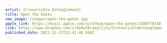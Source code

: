 ```yaml
---
artist: Irreversible Entanglements
title: Open the Gates
new_image: /images/open-the-gates.jpg
apple_link: https://music.apple.com/us/album/open-the-gates/1580770318
link: https://www.dropbox.com/s/kb9ut0roegl1jtu/IrreversibleEntanglements.zip?dl=1
published_date: 2021-12-21T23:41:40.560Z
---
```

